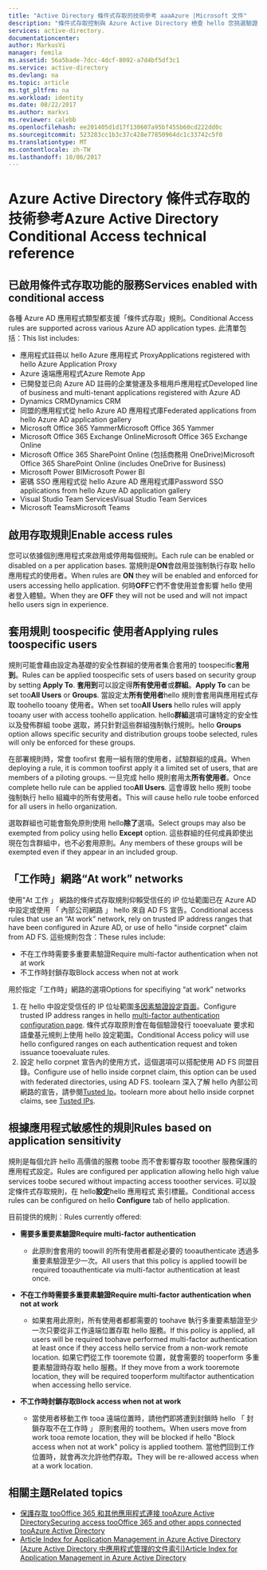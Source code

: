 ```yaml
---
title: "Active Directory 條件式存取的技術參考 aaaAzure |Microsoft 文件"
description: "條件式存取控制與 Azure Active Directory 檢查 hello 您挑選驗證 hello 使用者時，才能允許存取 toohello 應用程式特定的條件。 一旦符合這些條件，hello 使用者已驗證，而且允許存取 toohello 應用程式。"
services: active-directory.
documentationcenter: 
author: MarkusVi
manager: femila
ms.assetid: 56a5bade-7dcc-4dcf-8092-a7d4bf5df3c1
ms.service: active-directory
ms.devlang: na
ms.topic: article
ms.tgt_pltfrm: na
ms.workload: identity
ms.date: 08/22/2017
ms.author: markvi
ms.reviewer: calebb
ms.openlocfilehash: ee201405d1d17f130607a95bf455b60cd222dd0c
ms.sourcegitcommit: 523283cc1b3c37c428e77850964dc1c33742c5f0
ms.translationtype: MT
ms.contentlocale: zh-TW
ms.lasthandoff: 10/06/2017
---
```

# <a name="azure-active-directory-conditional-access-technical-reference"></a><span data-ttu-id="a4265-104">Azure Active Directory 條件式存取的技術參考</span><span class="sxs-lookup"><span data-stu-id="a4265-104">Azure Active Directory Conditional Access technical reference</span></span>

## <a name="services-enabled-with-conditional-access"></a><span data-ttu-id="a4265-105">已啟用條件式存取功能的服務</span><span class="sxs-lookup"><span data-stu-id="a4265-105">Services enabled with conditional access</span></span>

<span data-ttu-id="a4265-106">各種 Azure AD 應用程式類型都支援「條件式存取」規則。</span><span class="sxs-lookup"><span data-stu-id="a4265-106">Conditional Access rules are supported across various Azure AD application types.</span></span> <span data-ttu-id="a4265-107">此清單包括：</span><span class="sxs-lookup"><span data-stu-id="a4265-107">This list includes:</span></span>


* <span data-ttu-id="a4265-108">應用程式註冊以 hello Azure 應用程式 Proxy</span><span class="sxs-lookup"><span data-stu-id="a4265-108">Applications registered with hello Azure Application Proxy</span></span>
* <span data-ttu-id="a4265-109">Azure 遠端應用程式</span><span class="sxs-lookup"><span data-stu-id="a4265-109">Azure Remote App</span></span>
* <span data-ttu-id="a4265-110">已開發並已向 Azure AD 註冊的企業營運及多租用戶應用程式</span><span class="sxs-lookup"><span data-stu-id="a4265-110">Developed line of business and multi-tenant applications registered with Azure AD</span></span>
* <span data-ttu-id="a4265-111">Dynamics CRM</span><span class="sxs-lookup"><span data-stu-id="a4265-111">Dynamics CRM</span></span>
* <span data-ttu-id="a4265-112">同盟的應用程式從 hello Azure AD 應用程式庫</span><span class="sxs-lookup"><span data-stu-id="a4265-112">Federated applications from hello Azure AD application gallery</span></span>
* <span data-ttu-id="a4265-113">Microsoft Office 365 Yammer</span><span class="sxs-lookup"><span data-stu-id="a4265-113">Microsoft Office 365 Yammer</span></span>
* <span data-ttu-id="a4265-114">Microsoft Office 365 Exchange Online</span><span class="sxs-lookup"><span data-stu-id="a4265-114">Microsoft Office 365 Exchange Online</span></span>
* <span data-ttu-id="a4265-115">Microsoft Office 365 SharePoint Online (包括商務用 OneDrive)</span><span class="sxs-lookup"><span data-stu-id="a4265-115">Microsoft Office 365 SharePoint Online (includes OneDrive for Business)</span></span>
* <span data-ttu-id="a4265-116">Microsoft Power BI</span><span class="sxs-lookup"><span data-stu-id="a4265-116">Microsoft Power BI</span></span> 
* <span data-ttu-id="a4265-117">密碼 SSO 應用程式從 hello Azure AD 應用程式庫</span><span class="sxs-lookup"><span data-stu-id="a4265-117">Password SSO applications from hello Azure AD application gallery</span></span>
* <span data-ttu-id="a4265-118">Visual Studio Team Services</span><span class="sxs-lookup"><span data-stu-id="a4265-118">Visual Studio Team Services</span></span>
* <span data-ttu-id="a4265-119">Microsoft Teams</span><span class="sxs-lookup"><span data-stu-id="a4265-119">Microsoft Teams</span></span>









## <a name="enable-access-rules"></a><span data-ttu-id="a4265-120">啟用存取規則</span><span class="sxs-lookup"><span data-stu-id="a4265-120">Enable access rules</span></span>
<span data-ttu-id="a4265-121">您可以依據個別應用程式來啟用或停用每個規則。</span><span class="sxs-lookup"><span data-stu-id="a4265-121">Each rule can be enabled or disabled on a per application bases.</span></span> <span data-ttu-id="a4265-122">當規則是**ON**會啟用並強制執行存取 hello 應用程式的使用者。</span><span class="sxs-lookup"><span data-stu-id="a4265-122">When rules are **ON** they will be enabled and enforced for users accessing hello application.</span></span> <span data-ttu-id="a4265-123">何時**OFF**它們不會使用並會影響 hello 使用者登入體驗。</span><span class="sxs-lookup"><span data-stu-id="a4265-123">When they are **OFF** they will not be used and will not impact hello users sign in experience.</span></span>

## <a name="applying-rules-toospecific-users"></a><span data-ttu-id="a4265-124">套用規則 toospecific 使用者</span><span class="sxs-lookup"><span data-stu-id="a4265-124">Applying rules toospecific users</span></span>
<span data-ttu-id="a4265-125">規則可能會藉由設定為基礎的安全性群組的使用者集合套用的 toospecific**套用到**。</span><span class="sxs-lookup"><span data-stu-id="a4265-125">Rules can be applied toospecific sets of users based on security group by setting **Apply To**.</span></span> <span data-ttu-id="a4265-126">**套用到**可以設定得**所有使用者**或**群組**。</span><span class="sxs-lookup"><span data-stu-id="a4265-126">**Apply To** can be set too**All Users** or **Groups**.</span></span> <span data-ttu-id="a4265-127">當設定太**所有使用者**hello 規則會套用與應用程式存取 toohello tooany 使用者。</span><span class="sxs-lookup"><span data-stu-id="a4265-127">When set too**All Users** hello rules will apply tooany user with access toohello application.</span></span> <span data-ttu-id="a4265-128">hello**群組**選項可讓特定的安全性以及發佈群組 toobe 選取，將只針對這些群組強制執行規則。</span><span class="sxs-lookup"><span data-stu-id="a4265-128">hello **Groups** option allows specific security and distribution groups toobe selected, rules will only be enforced for these groups.</span></span>

<span data-ttu-id="a4265-129">在部署規則時，常會 toofirst 套用一組有限的使用者，試驗群組的成員。</span><span class="sxs-lookup"><span data-stu-id="a4265-129">When deploying a rule,  it is common toofirst apply it a limited set of users, that are members of a piloting groups.</span></span> <span data-ttu-id="a4265-130">一旦完成 hello 規則套用太**所有使用者**。</span><span class="sxs-lookup"><span data-stu-id="a4265-130">Once complete hello rule can be applied too**All Users**.</span></span> <span data-ttu-id="a4265-131">這會導致 hello 規則 toobe 強制執行 hello 組織中的所有使用者。</span><span class="sxs-lookup"><span data-stu-id="a4265-131">This will cause hello rule toobe enforced for all users in hello organization.</span></span>

<span data-ttu-id="a4265-132">選取群組也可能會豁免原則使用 hello**除了**選項。</span><span class="sxs-lookup"><span data-stu-id="a4265-132">Select groups may also be exempted from policy using hello **Except** option.</span></span> <span data-ttu-id="a4265-133">這些群組的任何成員即使出現在包含群組中，也不必套用原則。</span><span class="sxs-lookup"><span data-stu-id="a4265-133">Any members of these groups will be exempted even if they appear in an included group.</span></span>

## <a name="at-work-networks"></a><span data-ttu-id="a4265-134">「工作時」網路</span><span class="sxs-lookup"><span data-stu-id="a4265-134">“At work” networks</span></span>
<span data-ttu-id="a4265-135">使用"At 工作 」 網路的條件式存取規則仰賴受信任的 IP 位址範圍已在 Azure AD 中設定或使用 「 內部公司網路 」 hello 來自 AD FS 宣告。</span><span class="sxs-lookup"><span data-stu-id="a4265-135">Conditional access rules that use an “At work” network, rely on trusted IP address ranges that have been configured in Azure AD, or use of hello "inside corpnet" claim from AD FS.</span></span> <span data-ttu-id="a4265-136">這些規則包含：</span><span class="sxs-lookup"><span data-stu-id="a4265-136">These rules include:</span></span>

* <span data-ttu-id="a4265-137">不在工作時需要多重要素驗證</span><span class="sxs-lookup"><span data-stu-id="a4265-137">Require multi-factor authentication when not at work</span></span>
* <span data-ttu-id="a4265-138">不工作時封鎖存取</span><span class="sxs-lookup"><span data-stu-id="a4265-138">Block access when not at work</span></span>

<span data-ttu-id="a4265-139">用於指定「工作時」網路的選項</span><span class="sxs-lookup"><span data-stu-id="a4265-139">Options for specifiying “at work” networks</span></span>

1. <span data-ttu-id="a4265-140">在 hello 中設定受信任的 IP 位址範圍[多因素驗證設定頁面](../multi-factor-authentication/multi-factor-authentication-whats-next.md)。</span><span class="sxs-lookup"><span data-stu-id="a4265-140">Configure trusted IP address ranges in hello [multi-factor authentication configuration page](../multi-factor-authentication/multi-factor-authentication-whats-next.md).</span></span> <span data-ttu-id="a4265-141">條件式存取原則會在每個驗證發行 tooevaluate 要求和語彙基元規則上使用 hello 設定範圍。</span><span class="sxs-lookup"><span data-stu-id="a4265-141">Conditional Access policy will use hello configured ranges on each authentication request and token issuance tooevaluate rules.</span></span> 
2. <span data-ttu-id="a4265-142">設定 hello corpnet 宣告內的使用方式，這個選項可以搭配使用 AD FS 同盟目錄。</span><span class="sxs-lookup"><span data-stu-id="a4265-142">Configure use of hello inside corpnet claim, this option can be used with federated directories, using AD FS.</span></span> <span data-ttu-id="a4265-143">toolearn 深入了解 hello 內部公司網路的宣告，請參閱[Tusted Ip](../multi-factor-authentication/multi-factor-authentication-whats-next.md#trusted-ips)。</span><span class="sxs-lookup"><span data-stu-id="a4265-143">toolearn more about hello inside corpnet claims, see [Tusted IPs](../multi-factor-authentication/multi-factor-authentication-whats-next.md#trusted-ips).</span></span>


## <a name="rules-based-on-application-sensitivity"></a><span data-ttu-id="a4265-144">根據應用程式敏感性的規則</span><span class="sxs-lookup"><span data-stu-id="a4265-144">Rules based on application sensitivity</span></span>
<span data-ttu-id="a4265-145">規則是每個允許 hello 高價值的服務 toobe 而不會影響存取 tooother 服務保護的應用程式設定。</span><span class="sxs-lookup"><span data-stu-id="a4265-145">Rules are configured per application allowing hello high value services toobe secured without impacting access tooother services.</span></span> <span data-ttu-id="a4265-146">可以設定條件式存取規則，在 hello**設定**hello 應用程式 索引標籤。</span><span class="sxs-lookup"><span data-stu-id="a4265-146">Conditional access rules can be configured on hello  **Configure** tab of hello application.</span></span> 

<span data-ttu-id="a4265-147">目前提供的規則︰</span><span class="sxs-lookup"><span data-stu-id="a4265-147">Rules currently offered:</span></span>

* <span data-ttu-id="a4265-148">**需要多重要素驗證**</span><span class="sxs-lookup"><span data-stu-id="a4265-148">**Require multi-factor authentication**</span></span>
  
  * <span data-ttu-id="a4265-149">此原則會套用的 toowill 的所有使用者都是必要的 tooauthenticate 透過多重要素驗證至少一次。</span><span class="sxs-lookup"><span data-stu-id="a4265-149">All users that this policy is applied toowill be required tooauthenticate via multi-factor authentication at least once.</span></span>
* <span data-ttu-id="a4265-150">**不在工作時需要多重要素驗證**</span><span class="sxs-lookup"><span data-stu-id="a4265-150">**Require multi-factor authentication when not at work**</span></span>
  
  * <span data-ttu-id="a4265-151">如果套用此原則，所有使用者都都需要的 toohave 執行多重要素驗證至少一次只要從非工作遠端位置存取 hello 服務。</span><span class="sxs-lookup"><span data-stu-id="a4265-151">If this policy is applied, all users will be required toohave performed multi-factor authentication at least once if they access hello service from a non-work remote location.</span></span> <span data-ttu-id="a4265-152">如果它們從工作 tooremote 位置，就會需要的 tooperform 多重要素驗證時存取 hello 服務。</span><span class="sxs-lookup"><span data-stu-id="a4265-152">If they move from a work tooremote location, they will be required tooperform multifactor authentication when accessing hello service.</span></span>
* <span data-ttu-id="a4265-153">**不工作時封鎖存取**</span><span class="sxs-lookup"><span data-stu-id="a4265-153">**Block access when not at work**</span></span> 
  
  * <span data-ttu-id="a4265-154">當使用者移動工作 tooa 遠端位置時，請他們即將遭到封鎖時 hello 「 封鎖存取不在工作時 」 原則套用的 toothem。</span><span class="sxs-lookup"><span data-stu-id="a4265-154">When users move from work tooa remote location, they will be blocked if hello "Block access when not at work" policy is applied toothem.</span></span>  <span data-ttu-id="a4265-155">當他們回到工作位置時，就會再次允許他們存取。</span><span class="sxs-lookup"><span data-stu-id="a4265-155">They will be re-allowed access when at a work location.</span></span>

## <a name="related-topics"></a><span data-ttu-id="a4265-156">相關主題</span><span class="sxs-lookup"><span data-stu-id="a4265-156">Related topics</span></span>
* [<span data-ttu-id="a4265-157">保護存取 tooOffice 365 和其他應用程式連接 tooAzure Active Directory</span><span class="sxs-lookup"><span data-stu-id="a4265-157">Securing access tooOffice 365 and other apps connected tooAzure Active Directory</span></span>](active-directory-conditional-access.md)
* [<span data-ttu-id="a4265-158">Article Index for Application Management in Azure Active Directory (Azure Active Directory 中應用程式管理的文件索引)</span><span class="sxs-lookup"><span data-stu-id="a4265-158">Article Index for Application Management in Azure Active Directory</span></span>](active-directory-apps-index.md)

